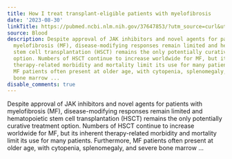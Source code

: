```yaml
---
title: How I treat transplant-eligible patients with myelofibrosis
date: '2023-08-30'
linkTitle: https://pubmed.ncbi.nlm.nih.gov/37647853/?utm_source=curl&utm_medium=rss&utm_campaign=journals&utm_content=7603509&fc=None&ff=20230831181054&v=2.17.9.post6+86293ac
source: Blood
description: Despite approval of JAK inhibitors and novel agents for patients with
  myelofibrosis (MF), disease-modifying responses remain limited and hematopoietic
  stem cell transplantation (HSCT) remains the only potentially curative treatment
  option. Numbers of HSCT continue to increase worldwide for MF, but its inherent
  therapy-related morbidity and mortality limit its use for many patients. Furthermore,
  MF patients often present at older age, with cytopenia, splenomegaly, and severe
  bone marrow ...
disable_comments: true
---
```

Despite approval of JAK inhibitors and novel agents for patients with myelofibrosis (MF), disease-modifying responses remain limited and hematopoietic stem cell transplantation (HSCT) remains the only potentially curative treatment option. Numbers of HSCT continue to increase worldwide for MF, but its inherent therapy-related morbidity and mortality limit its use for many patients. Furthermore, MF patients often present at older age, with cytopenia, splenomegaly, and severe bone marrow ...